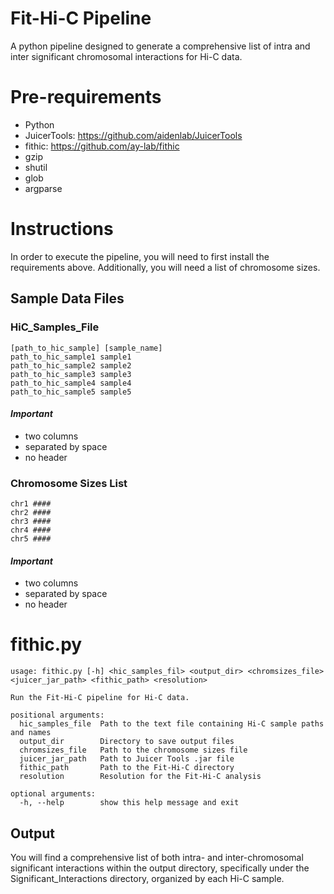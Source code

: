 # Fit-Hi-C Pipeline
 A python pipeline designed to generate a comprehensive list of intra and inter significant chromosomal interactions for Hi-C data.

 # Pre-requirements
 - Python
 - JuicerTools: https://github.com/aidenlab/JuicerTools
 - fithic: https://github.com/ay-lab/fithic
 - gzip
 - shutil
 - glob
 - argparse
   
# Instructions
In order to execute the pipeline, you will need to first install the requirements above. Additionally, you will need a list of chromosome sizes.

## Sample Data Files
### HiC_Samples_File
```
[path_to_hic_sample] [sample_name]
path_to_hic_sample1 sample1
path_to_hic_sample2 sample2
path_to_hic_sample3 sample3
path_to_hic_sample4 sample4
path_to_hic_sample5 sample5
```
#### *Important*
- two columns
- separated by space
- no header

### Chromosome Sizes List

```
chr1 ####
chr2 ####
chr3 ####
chr4 ####
chr5 ####
```
#### *Important*
- two columns
- separated by space
- no header

# fithic.py
```
usage: fithic.py [-h] <hic_samples_fil> <output_dir> <chromsizes_file> <juicer_jar_path> <fithic_path> <resolution>

Run the Fit-Hi-C pipeline for Hi-C data.

positional arguments:
  hic_samples_file  Path to the text file containing Hi-C sample paths and names
  output_dir        Directory to save output files
  chromsizes_file   Path to the chromosome sizes file
  juicer_jar_path   Path to Juicer Tools .jar file
  fithic_path       Path to the Fit-Hi-C directory
  resolution        Resolution for the Fit-Hi-C analysis

optional arguments:
  -h, --help        show this help message and exit

```
## Output
You will find a comprehensive list of both intra- and inter-chromosomal significant interactions within the output directory, specifically under the Significant_Interactions directory, organized by each Hi-C sample.
